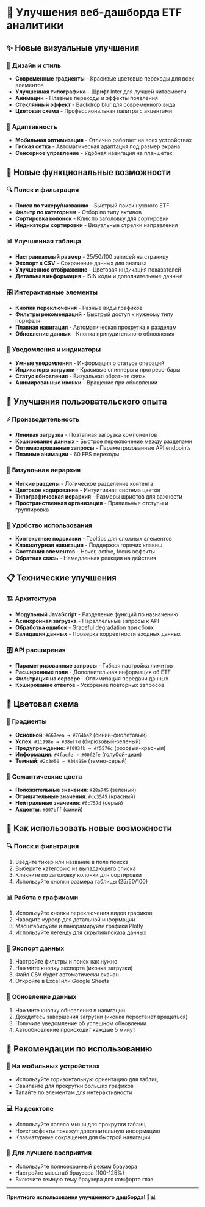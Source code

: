 # 🎨 Улучшения веб-дашборда ETF аналитики

## ✨ Новые визуальные улучшения

### 🎨 **Дизайн и стиль**
- **Современные градиенты** - Красивые цветовые переходы для всех элементов
- **Улучшенная типографика** - Шрифт Inter для лучшей читаемости
- **Анимации** - Плавные переходы и эффекты появления
- **Стеклянный эффект** - Backdrop blur для современного вида
- **Цветовая схема** - Профессиональная палитра с акцентами

### 📱 **Адаптивность**
- **Мобильная оптимизация** - Отлично работает на всех устройствах
- **Гибкая сетка** - Автоматическая адаптация под размер экрана
- **Сенсорное управление** - Удобная навигация на планшетах

## 🚀 Новые функциональные возможности

### 🔍 **Поиск и фильтрация**
- **Поиск по тикеру/названию** - Быстрый поиск нужного ETF
- **Фильтр по категориям** - Отбор по типу активов
- **Сортировка колонок** - Клик по заголовку для сортировки
- **Индикаторы сортировки** - Визуальные стрелки направления

### 📊 **Улучшенная таблица**
- **Настраиваемый размер** - 25/50/100 записей на страницу
- **Экспорт в CSV** - Сохранение данных для анализа
- **Улучшенное отображение** - Цветовая индикация показателей
- **Детальная информация** - ISIN коды и дополнительные данные

### 🎛️ **Интерактивные элементы**
- **Кнопки переключения** - Разные виды графиков
- **Фильтры рекомендаций** - Быстрый доступ к нужному типу портфеля
- **Плавная навигация** - Автоматическая прокрутка к разделам
- **Обновление данных** - Кнопка принудительного обновления

### 📢 **Уведомления и индикаторы**
- **Умные уведомления** - Информация о статусе операций
- **Индикаторы загрузки** - Красивые спиннеры и прогресс-бары
- **Статус обновления** - Визуальная обратная связь
- **Анимированные иконки** - Вращение при обновлении

## 🎯 **Улучшения пользовательского опыта**

### ⚡ **Производительность**
- **Ленивая загрузка** - Поэтапная загрузка компонентов
- **Кэширование данных** - Быстрое переключение между разделами
- **Оптимизированные запросы** - Параметризованные API endpoints
- **Плавные анимации** - 60 FPS переходы

### 🎨 **Визуальная иерархия**
- **Четкие разделы** - Логическое разделение контента
- **Цветовое кодирование** - Интуитивная система цветов
- **Типографическая иерархия** - Размеры шрифтов для важности
- **Пространственная организация** - Правильные отступы и группировка

### 🔧 **Удобство использования**
- **Контекстные подсказки** - Tooltips для сложных элементов
- **Клавиатурная навигация** - Поддержка горячих клавиш
- **Состояния элементов** - Hover, active, focus эффекты
- **Обратная связь** - Немедленная реакция на действия

## 📋 **Технические улучшения**

### 🏗️ **Архитектура**
- **Модульный JavaScript** - Разделение функций по назначению
- **Асинхронная загрузка** - Параллельные запросы к API
- **Обработка ошибок** - Graceful degradation при сбоях
- **Валидация данных** - Проверка корректности входных данных

### 🎛️ **API расширения**
- **Параметризованные запросы** - Гибкая настройка лимитов
- **Расширенные поля** - Дополнительная информация об ETF
- **Фильтрация на сервере** - Оптимизация передачи данных
- **Кэширование ответов** - Ускорение повторных запросов

## 🎨 **Цветовая схема**

### 🌈 **Градиенты**
- **Основной**: `#667eea → #764ba2` (синий-фиолетовый)
- **Успех**: `#11998e → #38ef7d` (бирюзовый-зеленый)
- **Предупреждение**: `#f093fb → #f5576c` (розовый-красный)
- **Информация**: `#4facfe → #00f2fe` (голубой-циан)
- **Темный**: `#2c3e50 → #34495e` (темно-серый)

### 🎯 **Семантические цвета**
- **Положительные значения**: `#28a745` (зеленый)
- **Отрицательные значения**: `#dc3545` (красный)
- **Нейтральные значения**: `#6c757d` (серый)
- **Акценты**: `#007bff` (синий)

## 🚀 **Как использовать новые возможности**

### 🔍 **Поиск и фильтрация**
1. Введите тикер или название в поле поиска
2. Выберите категорию из выпадающего списка
3. Кликните по заголовку колонки для сортировки
4. Используйте кнопки размера таблицы (25/50/100)

### 📊 **Работа с графиками**
1. Используйте кнопки переключения видов графиков
2. Наводите курсор для детальной информации
3. Масштабируйте и панорамируйте графики Plotly
4. Используйте легенду для скрытия/показа данных

### 💾 **Экспорт данных**
1. Настройте фильтры и поиск как нужно
2. Нажмите кнопку экспорта (иконка загрузки)
3. Файл CSV будет автоматически скачан
4. Откройте в Excel или Google Sheets

### 🔄 **Обновление данных**
1. Нажмите кнопку обновления в навигации
2. Дождитесь завершения загрузки (иконка перестанет вращаться)
3. Получите уведомление об успешном обновлении
4. Автообновление происходит каждые 5 минут

## 🎯 **Рекомендации по использованию**

### 📱 **На мобильных устройствах**
- Используйте горизонтальную ориентацию для таблиц
- Свайпайте для прокрутки больших графиков
- Тапайте по элементам для интерактивности

### 💻 **На десктопе**
- Используйте колесо мыши для прокрутки таблиц
- Hover эффекты покажут дополнительную информацию
- Клавиатурные сокращения для быстрой навигации

### 🎨 **Для лучшего восприятия**
- Используйте полноэкранный режим браузера
- Настройте масштаб браузера (100-125%)
- Включите темную тему браузера для комфорта глаз

---

**Приятного использования улучшенного дашборда! 🎉📊**